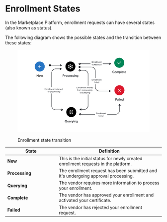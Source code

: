 # Enrollment States

In the Marketplace Platform, enrollment requests can have several states (also known as status).&#x20;

The following diagram shows the possible states and the transition between these states:

<figure><img src="../../../.gitbook/assets/state_diagram_enrollment.png" alt=""><figcaption><p>Enrollment state transition</p></figcaption></figure>

<table data-full-width="false"><thead><tr><th width="152">State</th><th>Definition</th></tr></thead><tbody><tr><td><strong>New</strong></td><td>This is the initial status for newly created enrollment requests in the platform.</td></tr><tr><td><strong>Processing</strong></td><td>The enrollment request has been submitted and it's undergoing approval processing.</td></tr><tr><td><strong>Querying</strong></td><td>The vendor requires more information to process your enrollment.</td></tr><tr><td><strong>Complete</strong></td><td>The vendor has approved your enrollment and activated your certificate.</td></tr><tr><td><strong>Failed</strong></td><td>The vendor has rejected your enrollment request.</td></tr></tbody></table>
